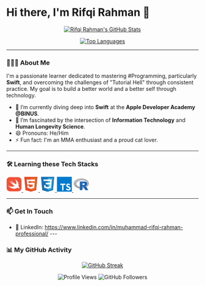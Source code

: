 # Hi there, I'm Rifqi Rahman 👋

<p align="center">
  <a href="https://github.com/rifqi-rahman">
    <img src="https://github-readme-stats.vercel.app/api?username=rifqi-rahman&show_icons=true&theme=dracula&count_private=true" alt="Rifqi Rahman's GitHub Stats" />
  </a>
</p>

<p align="center">
  <a href="https://github.com/rifqi-rahman">
    <img src="https://github-readme-stats.vercel.app/api/top-langs/?username=rifqi-rahman&layout=compact&theme=dracula" alt="Top Languages" />
  </a>
</p>

---

### 👨🏻‍💻 About Me

I'm a passionate learner dedicated to mastering #Programming, particularly **Swift**, and overcoming the challenges of "Tutorial Hell" through consistent practice. My goal is to build a better world and a better self through technology.

- 🌱 I’m currently diving deep into **Swift** at the **Apple Developer Academy @BINUS**.
- 👀 I’m fascinated by the intersection of **Information Technology** and **Human Longevity Science**.
- 😄 Pronouns: He/Him
- ⚡ Fun fact: I'm an MMA enthusiast and a proud cat lover.

---

### 🛠️ Learning these Tech Stacks

<p align="left">
  <a href="https://developer.apple.com/swift/" target="_blank" rel="noreferrer">
    <img src="https://raw.githubusercontent.com/devicons/devicon/master/icons/swift/swift-original.svg" alt="swift" width="40" height="40"/>
  </a>
  <a href="https://www.w3.org/html/" target="_blank" rel="noreferrer">
    <img src="https://raw.githubusercontent.com/devicons/devicon/master/icons/html5/html5-original.svg" alt="html5" width="40" height="40"/>
  </a>
  <a href="https://www.w3.org/Style/CSS/" target="_blank" rel="noreferrer">
    <img src="https://raw.githubusercontent.com/devicons/devicon/master/icons/css3/css3-original.svg" alt="css3" width="40" height="40"/>
  </a>
  <a href="https://www.typescriptlang.org/" target="_blank" rel="noreferrer">
    <img src="https://raw.githubusercontent.com/devicons/devicon/master/icons/typescript/typescript-original.svg" alt="typescript" width="40" height="40"/>
  </a>
  <a href="https://www.r-project.org/" target="_blank" rel="noreferrer">
    <img src="https://raw.githubusercontent.com/devicons/devicon/master/icons/r/r-original.svg" alt="r" width="40" height="40"/>
  </a>
</p>

---

### 📫 Get In Touch

- 💼 LinkedIn: https://www.linkedin.com/in/muhammad-rifqi-rahman-professional/ ---

### 📊 My GitHub Activity

<p align="center">
  <a href="https://github.com/rifqi-rahman">
    <img src="https://github-readme-streak-stats.herokuapp.com/?user=rifqi-rahman&theme=dark" alt="GitHub Streak" />
  </a>
</p>

<p align="center">
  <img src="https://komarev.com/ghpvc/?username=rifqi-rahman&label=Profile%20views&color=brightgreen&style=flat" alt="Profile Views"/>
  <img src="https://img.shields.io/github/followers/rifqi-rahman?label=Followers&style=social" alt="GitHub Followers"/>
</p>
